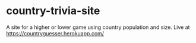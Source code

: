 # country-trivia-site
 A site for a higher or lower game using country population and size. 
 Live at https://countryguesser.herokuapp.com/
